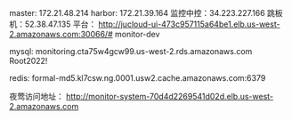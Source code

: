 master: 172.21.48.214
harbor: 172.21.39.164
监控中控：34.223.227.166
跳板机：52.38.47.135
平台：
http://jucloud-ui-473c957115a64be1.elb.us-west-2.amazonaws.com:30066/#
monitor-dev

mysql:
monitoring.cta75w4gcw99.us-west-2.rds.amazonaws.com
Root2022!

redis:
formal-md5.kl7csw.ng.0001.usw2.cache.amazonaws.com:6379

夜莺访问地址：
http://monitor-system-70d4d2269541d02d.elb.us-west-2.amazonaws.com
